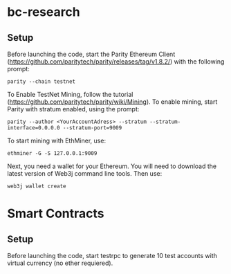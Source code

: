 # bc-research

## Setup
Before launching the code, start the Parity Ethereum Client (https://github.com/paritytech/parity/releases/tag/v1.8.2/) with the following prompt:

```
parity --chain testnet
```

To Enable TestNet Mining, follow the tutorial (https://github.com/paritytech/parity/wiki/Mining). To enable mining, start Parity with stratum enabled, using the prompt:

```
parity --author <YourAccountAdress> --stratum --stratum-interface=0.0.0.0 --stratum-port=9009
```
To start mining with EthMiner, use:

```
ethminer -G -S 127.0.0.1:9009
```

Next, you need a wallet for your Ethereum. You will need to download the latest version of Web3j command line tools. Then use:

```
web3j wallet create
```

# Smart Contracts

## Setup
Before launching the code, start testrpc to generate 10 test accounts with virtual currency (no ether requiered).
